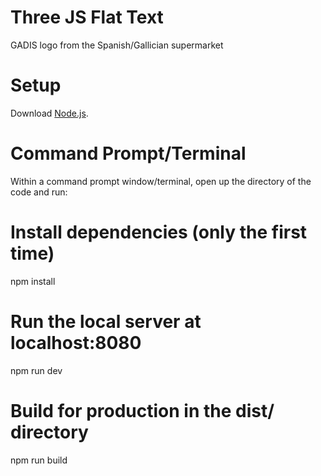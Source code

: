 # Three JS Flat Text
GADIS logo from the Spanish/Gallician supermarket

# Setup
Download [Node.js](https://nodejs.org/en/download/).

# Command Prompt/Terminal
Within a command prompt window/terminal, open up the directory of the code and run:

# Install dependencies (only the first time)
npm install

# Run the local server at localhost:8080
npm run dev

# Build for production in the dist/ directory
npm run build
